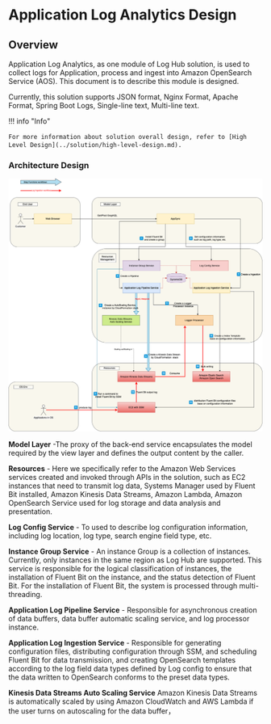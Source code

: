# Application Log Analytics  Design

## Overview

Application Log Analytics, as one module of Log Hub solution, is used to collect logs for Application, process and ingest into Amazon OpenSearch Service (AOS). This document is to describe this module is designed.

Currently, this solution supports JSON format, Nginx Format, Apache Format, Spring Boot Logs, Single-line text, Multi-line text. 


!!! info "Info"

    For more information about solution overall design, refer to [High Level Design](../solution/high-level-design.md).

###	 Architecture Design

![Application log Pipeline ](../../images/architecture/app-log-architecture.png)

**Model Layer** -The proxy of the back-end service encapsulates the model required by the view layer and defines the output content by the caller.

**Resources** - Here we specifically refer to the Amazon Web Services services created and invoked through APIs in the solution, such as EC2 instances that need to transmit log data, Systems Manager used by Fluent Bit installed, Amazon Kinesis Data Streams, Amazon Lambda, Amazon OpenSearch Service used for log storage and data analysis and presentation.

**Log Config Service** - To used to describe log configuration information, including log location, log type, search engine field type, etc.

**Instance Group Service** - An instance Group is a collection of instances. Currently, only instances in the same region as Log Hub are supported. This service is responsible for the logical classification of instances, the installation of Fluent Bit on the instance, and the status detection of Fluent Bit. For the installation of Fluent Bit, the system is processed through multi-threading.

**Application Log Pipeline Service** - Responsible for asynchronous creation of data buffers, data buffer automatic scaling service, and log processor instance.

**Application Log Ingestion Service** - Responsible for generating configuration files, distributing configuration through SSM, and scheduling Fluent Bit for data transmission, and creating OpenSearch templates according to the log field data types defined by Log config to ensure that the data written to OpenSearch conforms to the preset data types.

**Kinesis Data Streams Auto Scaling Service** Amazon Kinesis Data Streams is automatically scaled by using Amazon CloudWatch and AWS Lambda if the user turns on autoscaling for the data buffer，



